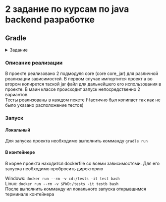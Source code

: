 # 2 задание по курсам по java backend разработке
## Gradle 

<details><summary>Задание</summary>

### Task
- Установить Gradle
- Проект должен быть совместим с java 17
- Создать файл.jar, например, «utils-1.3.5.jar»
-Манифест файл должен содержать имя и версию вашего .jar файла 
-В вашем .jar файле должен быть class StringUtils с методом boolean isPositiveNumber(String str)
-Написать один unit test для проверки этого метода (использовать JUnit 5).
-Заполнить и отправить форму


### Дополнительно:
- Сделать gradle плагин, который также опубликовать и подключить к проекту, например плагин по формированию отчёта
- Создать мульти-модульный проект с двумя модулями: core, api
- В модуле core должен быть class Utils с методом boolean isAllPositiveNumbers(String… str)
- Использовать utils-1.3.5.jar сделанный на предыдущих этапах, для возможности переиспользовать метод boolean isPositiveNumber(String str) в модуле core
- В модуле api должен быть class App с методом main.
- Из модуля api в методе main вызвать Utils.isAllPositiveNumbers("12", "79")
- Написать один unit test для проверки этого метода boolean isAllPositiveNumbers(String… str)(использовать JUnit 5).

</details>

### Описание реализации

В проекте реализовано 2 подмодуля core (core core_jar) для различной реализации зависимостей. 
В первом случае импортится проект а во втором копирется таской jar файл для дальнейшего его использования в проекте.
В маин классе происходит запуск непосредственно 2 вариантов.
<br>
Тесты реализованы в каждом пекете (Частично был копипаст так как не было указано расположение тестов)

### Запуск

#### Локальный

Для запуска проекта необходимо выполнить комманду ``` gradle run ``` 


#### В контейнере

В корне проекта находится dockerfile со всеми зависимостями. Для его запуска необходимо пробросить директорию 

Windows: ``` docker run --rm -v cd:/tests -it test bash ``` 
<br>
Linux: ``` docker run --rm -v $PWD:/tests -it testb bash ``` 
<br>
После выполнить комманду ил локального запуска открывшимся терминале контейнера